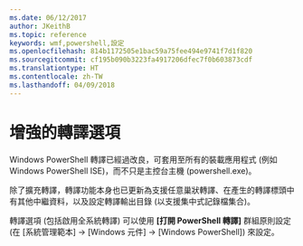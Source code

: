 ```yaml
---
ms.date: 06/12/2017
author: JKeithB
ms.topic: reference
keywords: wmf,powershell,設定
ms.openlocfilehash: 814b1172505e1bac59a75fee494e9741f7d1f820
ms.sourcegitcommit: cf195b090b3223fa4917206dfec7f0b603873cdf
ms.translationtype: HT
ms.contentlocale: zh-TW
ms.lasthandoff: 04/09/2018
---
```

# <a name="enhanced-transcription-options"></a>增強的轉譯選項

Windows PowerShell 轉譯已經過改良，可套用至所有的裝載應用程式 (例如 Windows PowerShell ISE)，而不只是主控台主機 (powershell.exe)。

除了擴充轉譯，轉譯功能本身也已更新為支援任意巢狀轉譯、在產生的轉譯標頭中有其他中繼資料，以及設定轉譯輸出目錄 (以支援集中式記錄檔集合)。

轉譯選項 (包括啟用全系統轉譯) 可以使用 **[打開 PowerShell 轉譯]** 群組原則設定 (在 [系統管理範本] -> [Windows 元件] -> [Windows PowerShell]) 來設定。
